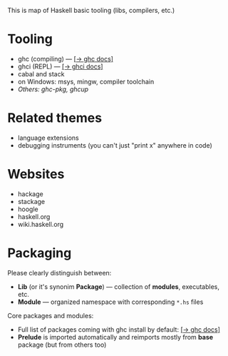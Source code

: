 This is map of Haskell basic tooling (libs, compilers, etc.)

# Tooling

* ghc (compiling) — [[→ ghc docs]](https://downloads.haskell.org/ghc/latest/docs/users_guide/)
* ghci (REPL) — [[→ ghci docs]](https://downloads.haskell.org/ghc/latest/docs/users_guide/ghci.html)
* cabal and stack
* on Windows: msys, mingw, compiler toolchain
* *Others: ghc-pkg, ghcup*

# Related themes

* language extensions
* debugging instruments (you can't just "print x" anywhere in code)

# Websites

* hackage
* stackage
* hoogle
* haskell.org
* wiki.haskell.org


# Packaging

Please clearly distinguish between:
- **Lib** (or it's synonim **Package**) — collection of **modules**, executables, etc.
- **Module** — organized namespace with corresponding `*.hs` files 

Core packages and modules:
- Full list of packages coming with ghc install by default: [[→ ghc docs]](https://downloads.haskell.org/ghc/latest/docs/users_guide/9.12.2-notes.html#included-libraries)
- **Prelude** is imported automatically and reimports mostly from **base** package (but from others too)
